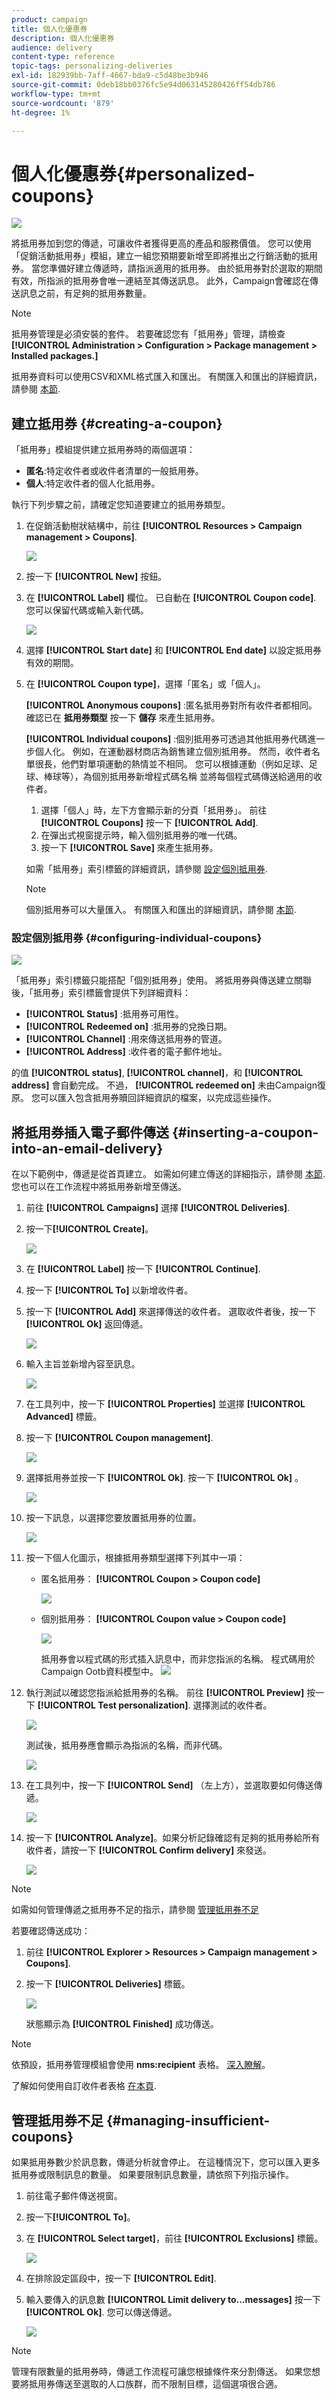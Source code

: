 ```yaml
---
product: campaign
title: 個人化優惠券
description: 個人化優惠券
audience: delivery
content-type: reference
topic-tags: personalizing-deliveries
exl-id: 182939bb-7aff-4667-bda9-c5d48be3b946
source-git-commit: 0deb18bb0376fc5e94d063145280426ff54db786
workflow-type: tm+mt
source-wordcount: '879'
ht-degree: 1%

---
```


# 個人化優惠券{#personalized-coupons}

![](../../assets/v7-only.svg)

將抵用券加到您的傳遞，可讓收件者獲得更高的產品和服務價值。 您可以使用「促銷活動抵用券」模組，建立一組您預期要新增至即將推出之行銷活動的抵用券。 當您準備好建立傳遞時，請指派適用的抵用券。 由於抵用券對於選取的期間有效，所指派的抵用券會唯一連結至其傳送訊息。 此外，Campaign會確認在傳送訊息之前，有足夠的抵用券數量。

>[!NOTE]
>
>抵用券管理是必須安裝的套件。 若要確認您有「抵用券」管理，請檢查 **[!UICONTROL Administration > Configuration > Package management > Installed packages.]**
>
>抵用券資料可以使用CSV和XML格式匯入和匯出。 有關匯入和匯出的詳細資訊，請參閱 [本節](../../platform/using/get-started-data-import-export.md).

## 建立抵用券 {#creating-a-coupon}

「抵用券」模組提供建立抵用券時的兩個選項：

* **匿名**:特定收件者或收件者清單的一般抵用券。
* **個人**:特定收件者的個人化抵用券。

執行下列步驟之前，請確定您知道要建立的抵用券類型。

1. 在促銷活動樹狀結構中，前往 **[!UICONTROL Resources > Campaign management > Coupons]**.

   ![](assets/deliv_coup_01.png)

1. 按一下 **[!UICONTROL New]** 按鈕。
1. 在 **[!UICONTROL Label]** 欄位。 已自動在 **[!UICONTROL Coupon code]**. 您可以保留代碼或輸入新代碼。

   ![](assets/deliv_coup_02.png)

1. 選擇 **[!UICONTROL Start date]** 和 **[!UICONTROL End date]** 以設定抵用券有效的期間。
1. 在 **[!UICONTROL Coupon type]**，選擇「匿名」或「個人」。

   **[!UICONTROL Anonymous coupons]** :匿名抵用券對所有收件者都相同。 確認已在 **抵用券類型** 按一下 **儲存** 來產生抵用券。

   **[!UICONTROL Individual coupons]** :個別抵用券可透過其他抵用券代碼進一步個人化。 例如，在運動器材商店為銷售建立個別抵用券。 然而，收件者名單很長，他們對單項運動的熱情並不相同。 您可以根據運動（例如足球、足球、棒球等），為個別抵用券新增程式碼名稱 並將每個程式碼傳送給適用的收件者。

   1. 選擇「個人」時，左下方會顯示新的分頁「抵用券」。 前往 **[!UICONTROL Coupons]** 按一下 **[!UICONTROL Add]**.
   1. 在彈出式視窗提示時，輸入個別抵用券的唯一代碼。
   1. 按一下 **[!UICONTROL Save]** 來產生抵用券。

   如需「抵用券」索引標籤的詳細資訊，請參閱 [設定個別抵用券](#configuring-individual-coupons).

   >[!NOTE]
   >
   >個別抵用券可以大量匯入。 有關匯入和匯出的詳細資訊，請參閱 [本節](../../platform/using/get-started-data-import-export.md).

### 設定個別抵用券 {#configuring-individual-coupons}

![](assets/deliv_coup_03.png)

「抵用券」索引標籤只能搭配「個別抵用券」使用。 將抵用券與傳送建立關聯後，「抵用券」索引標籤會提供下列詳細資料：

* **[!UICONTROL Status]** :抵用券可用性。
* **[!UICONTROL Redeemed on]** :抵用券的兌換日期。
* **[!UICONTROL Channel]** :用來傳送抵用券的管道。
* **[!UICONTROL Address]** :收件者的電子郵件地址。

的值 **[!UICONTROL status]**, **[!UICONTROL channel]**，和 **[!UICONTROL address]** 會自動完成。 不過， **[!UICONTROL redeemed on]** 未由Campaign復原。 您可以匯入包含抵用券贖回詳細資訊的檔案，以完成這些操作。

## 將抵用券插入電子郵件傳送 {#inserting-a-coupon-into-an-email-delivery}

在以下範例中，傳遞是從首頁建立。 如需如何建立傳送的詳細指示，請參閱 [本節](about-email-channel.md). 您也可以在工作流程中將抵用券新增至傳送。

1. 前往 **[!UICONTROL Campaigns]** 選擇 **[!UICONTROL Deliveries]**.
1. 按一下&#x200B;**[!UICONTROL Create]**。

   ![](assets/deliv_coup_04.png)

1. 在 **[!UICONTROL Label]** 按一下 **[!UICONTROL Continue]**.
1. 按一下 **[!UICONTROL To]** 以新增收件者。
1. 按一下 **[!UICONTROL Add]** 來選擇傳送的收件者。 選取收件者後，按一下 **[!UICONTROL Ok]** 返回傳遞。

   ![](assets/deliv_coup_05.png)

1. 輸入主旨並新增內容至訊息。

   ![](assets/deliv_coup_06.png)

1. 在工具列中，按一下 **[!UICONTROL Properties]** 並選擇 **[!UICONTROL Advanced]** 標籤。
1. 按一下 **[!UICONTROL Coupon management]**.

   ![](assets/deliv_coup_07.png)

1. 選擇抵用券並按一下 **[!UICONTROL Ok]**. 按一下 **[!UICONTROL Ok]** 。

   ![](assets/deliv_coup_08.png)

1. 按一下訊息，以選擇您要放置抵用券的位置。

   ![](assets/deliv_coup_09.png)

1. 按一下個人化圖示，根據抵用券類型選擇下列其中一項：

   * 匿名抵用券： **[!UICONTROL Coupon > Coupon code]**

      ![](assets/deliv_coup_10.png)

   * 個別抵用券： **[!UICONTROL Coupon value > Coupon code]**

      ![](assets/deliv_coup_11.png)

      抵用券會以程式碼的形式插入訊息中，而非您指派的名稱。 程式碼用於Campaign Ootb資料模型中。
   ![](assets/deliv_coup_12.png)

1. 執行測試以確認您指派給抵用券的名稱。 前往 **[!UICONTROL Preview]** 按一下 **[!UICONTROL Test personalization]**. 選擇測試的收件者。

   ![](assets/deliv_coup_13.png)

   測試後，抵用券應會顯示為指派的名稱，而非代碼。

   ![](assets/deliv_coup_14.png)

1. 在工具列中，按一下 **[!UICONTROL Send]** （左上方），並選取要如何傳送傳遞。

   ![](assets/deliv_coup_15.png)

1. 按一下 **[!UICONTROL Analyze]**。如果分析記錄確認有足夠的抵用券給所有收件者，請按一下 **[!UICONTROL Confirm delivery]** 來發送。

   ![](assets/deliv_coup_16.png)

>[!NOTE]
>
>如需如何管理傳遞之抵用券不足的指示，請參閱 [管理抵用券不足](#managing-insufficient-coupons)

若要確認傳送成功：

1. 前往 **[!UICONTROL Explorer > Resources > Campaign management > Coupons]**.
1. 按一下 **[!UICONTROL Deliveries]** 標籤。

   ![](assets/deliv_coup_17.png)

   狀態顯示為 **[!UICONTROL Finished]** 成功傳送。

>[!NOTE]
>
>依預設，抵用券管理模組會使用 **nms:recipient** 表格。 [深入瞭解](../../configuration/using/about-data-model.md#default-recipient-table)。
>
>了解如何使用自訂收件者表格 [在本頁](../../configuration/using/about-custom-recipient-table.md).

## 管理抵用券不足 {#managing-insufficient-coupons}

如果抵用券數少於訊息數，傳遞分析就會停止。 在這種情況下，您可以匯入更多抵用券或限制訊息的數量。 如果要限制訊息數量，請依照下列指示操作。

1. 前往電子郵件傳送視窗。
1. 按一下&#x200B;**[!UICONTROL To]**。
1. 在 **[!UICONTROL Select target]**，前往 **[!UICONTROL Exclusions]** 標籤。

   ![](assets/deliv_coup_18.png)

1. 在排除設定區段中，按一下 **[!UICONTROL Edit]**.
1. 輸入要傳入的訊息數 **[!UICONTROL Limit delivery to...messages]** 按一下 **[!UICONTROL Ok]**. 您可以傳送傳遞。

   ![](assets/deliv_coup_19.png)

>[!NOTE]
>
>管理有限數量的抵用券時，傳遞工作流程可讓您根據條件來分割傳送。 如果您想要將抵用券傳送至選取的人口族群，而不限制目標，這個選項很合適。
